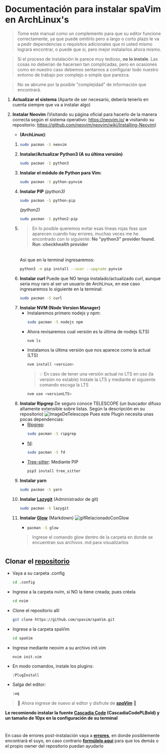 # Documentación para instalar spaVim en ArchLinux's
>Tome este manual como un complemento para que su editor funcione correctamente, ya que puede omitirlo pero a largo o corto plazo le va a pedir dependencias o requisitos adicionales que ni usted mismo logrará encontrar, o puede que si, pero mejor instalarlos ahora mismo.

>Si el proceso de instalación le parece muy tedioso, **no lo instale**. Las cosas no deberían de hacersen tan complicadas, pero en ocasiones como en nuestro caso debemos sentarnos a configurar todo nuestro entorno de trabajo por complejo o simple que parezca.

>No se abrume por la posible "complejidad" de información que encontrará.

1) **Actualizar el sistema** (Aparte de ser necesario, debería tenerlo en cuenta siempre que va a instalar algo)

2) **Instalar Neovim** (Visitando su página oficial para hacerlo de la manera correcta según el sistema operativo: https://neovim.io/ **o** visitando su repositorio: https://github.com/neovim/neovim/wiki/Installing-Neovim)
    - **(ArchLinux)**:
    1)
        ```bash
        sudo pacman -S neovim
        ```
    2)
        **Instalar/Actualizar Python3 (A su última versión)**
        ```bash
        sudo pacman -S python3
        ```
    3)
        **Instalar el módulo de Python para Vim:**
        ```bash
        sudo pacman -S python-pynvim
        ```
    4)
        **Instalar PIP**
        *(python3)*
        ```bash
        sudo pacman -S python-pip
        ```
        *(python2)*
        ```bash
        sudo pacman -S python2-pip
        ```
    5)
        >En lo posible queremos evitar esas líneas rojas feas que aparecen cuando hay errores, muchas veces me he encontrado con lo siguiente: **No "python3" provider found. Run :checkhealth provider**
        ######
        Asi que en la terminal ingresaremos:
        ```bash
        python3 -m pip install --user --upgrade pynvim
        ```
    6)  **Instalar curl**
        Puede que NO tenga instalado/actualizado curl, aunque sería muy raro al ser un usuario de ArchLinux, en ese caso ingresaremos lo siguiente en la terminal:
        ```bash
        sudo pacman -S curl
        ```
    7)  **Instalar NVM (Node Version Manager)**
        - Instalaremos primero nodejs y npm:
            ```bash
            sudo pacman -S nodejs npm
            ```
        - Ahora revisaremos cual versión es la última de nodejs (LTS)
            ```bash
            nvm ls
            ```
        - Instalamos la última versión que nos aparece como la actual (LTS)
            ```bash
            nvm install <version>
            ```
            >💡 En caso de tener una versión actual no LTS en uso (la versión no estable) Instale la LTS y mediante el siguiente comando escoga la LTS
            ```bash
            nvm use <versionLTS>
            ```
    8)  **Instalar Ripgrep**
        De seguro conoce TELESCOPE (un buscador difuso altamente extensible sobre listas. Según la descripción en su repositorio)
        ![ImageDeTelescope](https://camo.githubusercontent.com/3d59e34d1f406890adf620546d3d97017ce0aacda034b1788c66fa872f192134/68747470733a2f2f692e696d6775722e636f6d2f5454546a6136742e676966)
        Pues este Plugin necesita unas pocas dependencias:
        - [Ripgrep](https://github.com/BurntSushi/ripgrep):
            ```bash
            sudo pacman -S ripgrep
            ```
        - [fd](https://github.com/sharkdp/fd#installation):
            ```bash
            sudo pacman -S fd
            ```
        - [Tree-sitter](https://pypi.org/project/tree-sitter/):
            Mediante PIP
            ```bash
            pip3 install tree_sitter
            ```
    9)  **Instalar yarn**
        ```bash
        sudo pacman -S yarn
        ```
    10) **Instalar [Lazygit](https://github.com/jesseduffield/lazygit)** (Administrador de git)
        ```bash
        sudo pacman -S lazygit
        ```
    11) **Instalar [Glow](https://github.com/charmbracelet/glow)** (Markdown)
        ![gifRelacionadoConGlow](https://camo.githubusercontent.com/bd591b74af8a6991894c8a84ab8d48f05ce7f66975b325d31f6954c836ddab27/68747470733a2f2f73747566662e636861726d2e73682f676c6f772f676c6f772d312e332d747261696c65722d6769746875622e676966)
        -   ```bash
            pacman -S glow
            ```
        > Ingrese el comando glow dentro de la carpeta en donde se encuentran sus archivos .md para visualizarlos 
 
#
## Clonar el [repositorio](https://github.com/spavim/spaVim)
- Vaya a su carpeta .config
    ```bash
    cd .config
    ```
- Ingrese a la carpeta nvim, si NO la tiene creada; pues créela
    ```bash
    cd nvim
    ```
- Clone el repositorio allí
    ```bash
    git clone https://github.com/spavim/spaVim.git
    ```
- Ingrese a la carpeta spaVim
    ```bash
    cd spaVim
    ```
- Ingrese mediante neovim a su archivo init.vim
    ```vim
    nvim init.vim
    ```
- En modo comandos, instale los plugins:
    ```bash
    :PlugInstall
    ```
- Salga del editor:
    ```bash
    :wq
    ```
>🎉 Ahora ingrese de nuevo al editor y disfrute de ***[spaVim](https://github.com/spavim/spaVim)*** 🎉

**Le recomiendo instalar la fuente [Cascadia Code](https://github.com/microsoft/cascadia-code/releases) (CascadiaCodePLBold) y un tamaño de 10px en la configuración de su terminal**
#
En caso de errores post-instalación vaya a **[errores](https://github.com/spavim/spaVim/blob/main/Errors/Errors.md)**, en donde posiblemente encontrará el suyo, en caso contrario **[formúlelo aquí](https://github.com/spavim/spaVim/discussions/categories/errors)** para que los demás o el propio owner del repositorio puedan ayudarlo
